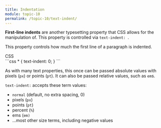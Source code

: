 ```yaml
---
title: Indentation
module: topic-10
permalink: /topic-10/text-indent/
---
```


<div class="divider-heading"></div>

**First-line indents** are another typesetting property that CSS allows for the manipulation of. This property is controlled via `text-indent: `.

This property controls how much the first line of a paragraph is indented.

<div class="code-heading">
  <span class="css">CSS</span>
</div>
```css
* {
  text-indent: 0;
}
```

As with many text properties, this once can be passed absolute values with pixels (`px`) or points (`pt`). It can also be passed relative values, such as `em`s.

`text-indent:` accepts these term values:
- `normal` (default, no extra spacing, 0)
- pixels (`px`)
- points (`pt`)
- percent (`%`)
- ems (`em)`
- ...most other size terms, including negative values

<div class="codepen-embed">
  <p data-height="600" data-theme-id="30567" data-slug-hash="aGdRYd" data-default-tab="css,result" data-user="Media-Ed-Online" data-embed-version="2" data-pen-title="[Topic-09]  Text Indent (Toggle)" class="codepen"></p>
</div>

